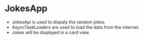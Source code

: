 # JokesApp
* JokesApi is used to dispaly the random jokes.
* AsyncTaskLoaders are used to load the data from the internet.
* Jokes will be displayed in a card view.

